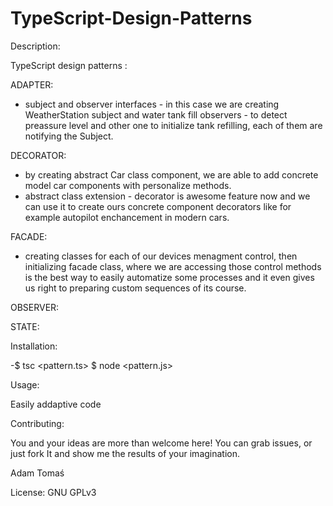# TypeScript-Design-Patterns

Description:

TypeScript design patterns :

ADAPTER:
- subject and observer interfaces - in this case we are creating WeatherStation subject and water tank fill observers - to detect preassure level and other one to initialize tank refilling, each of them are notifying the Subject.

DECORATOR:
- by creating abstract Car class component, we are able to add concrete model car components with personalize methods.
- abstract class extension - decorator is awesome feature now and we can use it to create ours concrete component decorators like for example autopilot enchancement in modern cars.

FACADE:
- creating classes for each of our devices menagment control, then initializing facade class, where we are accessing those control methods is the best way to easily automatize some processes and it even gives us right to preparing custom sequences of its course.

OBSERVER:

STATE:



Installation:

-$ tsc <pattern.ts> $ node <pattern.js>

Usage:

Easily addaptive code

Contributing:

You and your ideas are more than welcome here! You can grab issues, or just fork It and show me the results of your imagination.

Adam Tomaś

License: GNU GPLv3
